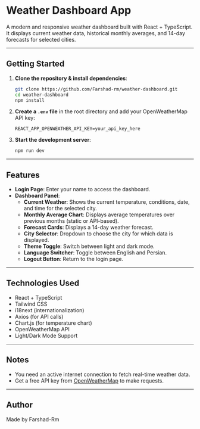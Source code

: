 #  Weather Dashboard App

A modern and responsive weather dashboard built with React + TypeScript. It displays current weather data, historical monthly averages, and 14-day forecasts for selected cities.

---

##  Getting Started

1. **Clone the repository & install dependencies**:
   ```bash
   git clone https://github.com/Farshad-rm/weather-dashboard.git
   cd weather-dashboard
   npm install
   ```

2. **Create a `.env` file** in the root directory and add your OpenWeatherMap API key:
   ```
   REACT_APP_OPENWEATHER_API_KEY=your_api_key_here
   ```

3. **Start the development server**:
   ```bash
   npm run dev
   ```

---

##  Features

- **Login Page**: Enter your name to access the dashboard.
- **Dashboard Panel**:
  - **Current Weather**: Shows the current temperature, conditions, date, and time for the selected city.
  - **Monthly Average Chart**: Displays average temperatures over previous months (static or API-based).
  - **Forecast Cards**: Displays a 14-day weather forecast.
  - **City Selector**: Dropdown to choose the city for which data is displayed.
  - **Theme Toggle**: Switch between light and dark mode.
  - **Language Switcher**: Toggle between English and Persian.
  - **Logout Button**: Return to the login page.

---

## Technologies Used

-  React + TypeScript
-  Tailwind CSS
-  i18next (internationalization)
-  Axios (for API calls)
-  Chart.js (for temperature chart)
-  OpenWeatherMap API
-  Light/Dark Mode Support

---

## Notes

- You need an active internet connection to fetch real-time weather data.
- Get a free API key from [OpenWeatherMap](https://openweathermap.org/api) to make requests.

---

## Author

Made by Farshad-Rm